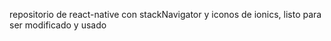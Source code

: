 repositorio de react-native con stackNavigator y iconos de ionics, listo para ser modificado y usado 